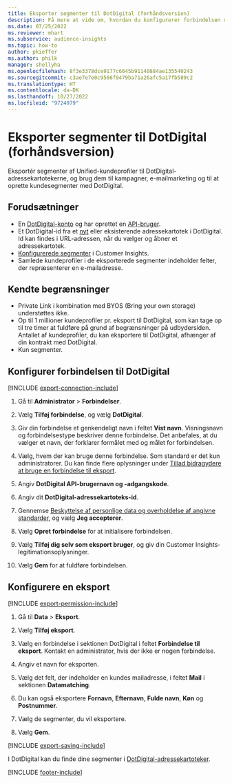 ```yaml
---
title: Eksporter segmenter til DotDigital (forhåndsversion)
description: Få mere at vide om, hvordan du konfigurerer forbindelsen og eksporterer til DotDigital.
ms.date: 07/25/2022
ms.reviewer: mhart
ms.subservice: audience-insights
ms.topic: how-to
author: pkieffer
ms.author: philk
manager: shellyha
ms.openlocfilehash: 8f3e3378dce9177c6645b91140884ae135540243
ms.sourcegitcommit: c3ae7e7e0c9566f9479ba71a26afc5a17fb589c2
ms.translationtype: HT
ms.contentlocale: da-DK
ms.lasthandoff: 10/27/2022
ms.locfileid: "9724979"
---
```

# <a name="export-segments-to-dotdigital-preview"></a>Eksporter segmenter til DotDigital (forhåndsversion)

Eksportér segmenter af Unified-kundeprofiler til DotDigital-adressekartotekerne, og brug dem til kampagner, e-mailmarketing og til at oprette kundesegmenter med DotDigital.

## <a name="prerequisites"></a>Forudsætninger

- En [DotDigital-konto](https://dotdigital.com/) og har oprettet en [API-bruger](https://support.dotdigital.com/hc/articles/115001718730-How-do-I-create-an-API-user).
- Et DotDigital-id fra et [nyt](https://support.dotdigital.com/hc/articles/212211968-Creating-an-address-book) eller eksisterende adressekartotek i DotDigital. Id kan findes i URL-adressen, når du vælger og åbner et adressekartotek.
- [Konfigurerede segmenter](segments.md) i Customer Insights.
- Samlede kundeprofiler i de eksporterede segmenter indeholder felter, der repræsenterer en e-mailadresse.

## <a name="known-limitations"></a>Kendte begrænsninger

- Private Link i kombination med BYOS (Bring your own storage) understøttes ikke.
- Op til 1 millioner kundeprofiler pr. eksport til DotDigital, som kan tage op til tre timer at fuldføre på grund af begrænsninger på udbydersiden. Antallet af kundeprofiler, du kan eksportere til DotDigital, afhænger af din kontrakt med DotDigital.
- Kun segmenter.

## <a name="set-up-connection-to-dotdigital"></a>Konfigurer forbindelsen til DotDigital

[!INCLUDE [export-connection-include](includes/export-connection-admn.md)]

1. Gå til **Administrator** > **Forbindelser**.

1. Vælg **Tilføj forbindelse**, og vælg **DotDigital**.

1. Giv din forbindelse et genkendeligt navn i feltet **Vist navn**. Visningsnavn og forbindelsestype beskriver denne forbindelse. Det anbefales, at du vælger et navn, der forklarer formålet med og målet for forbindelsen.

1. Vælg, hvem der kan bruge denne forbindelse. Som standard er det kun administratorer. Du kan finde flere oplysninger under [Tillad bidragydere at bruge en forbindelse til eksport](connections.md#allow-contributors-to-use-a-connection-for-exports).

1. Angiv **DotDigital API-brugernavn og -adgangskode**.

1. Angiv dit **DotDigital-adressekartoteks-id**.

1. Gennemse [Beskyttelse af personlige data og overholdelse af angivne standarder](connections.md#data-privacy-and-compliance), og vælg **Jeg accepterer**.

1. Vælg **Opret forbindelse** for at initialisere forbindelsen.

1. Vælg **Tilføj dig selv som eksport bruger**, og giv din Customer Insights-legitimationsoplysninger.

1. Vælg **Gem** for at fuldføre forbindelsen.

## <a name="configure-an-export"></a>Konfigurere en eksport

[!INCLUDE [export-permission-include](includes/export-permission.md)]

1. Gå til **Data** > **Eksport**.

1. Vælg **Tilføj eksport**.

1. Vælg en forbindelse i sektionen DotDigital i feltet **Forbindelse til eksport**. Kontakt en administrator, hvis der ikke er nogen forbindelse.

1. Angiv et navn for eksporten.

1. Vælg det felt, der indeholder en kundes mailadresse, i feltet **Mail** i sektionen **Datamatching**.

1. Du kan også eksportere **Fornavn**, **Efternavn**, **Fulde navn**, **Køn** og **Postnummer**.

1. Vælg de segmenter, du vil eksportere.

1. Vælg **Gem**.

[!INCLUDE [export-saving-include](includes/export-saving.md)]

I DotDigital kan du finde dine segmenter i [DotDigital-adressekartoteker](https://support.dotdigital.com/hc/articles/212211968-Creating-an-address-book).

[!INCLUDE [footer-include](includes/footer-banner.md)]
